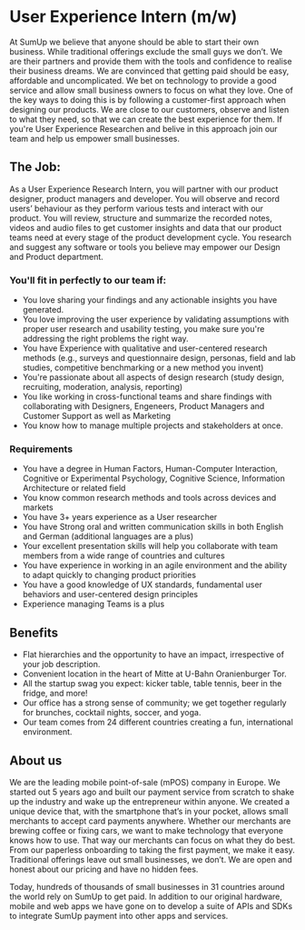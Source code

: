 # User Experience Intern (m/w)

At SumUp we believe that anyone should be able to start their own business. While traditional offerings exclude the small guys we don’t. We are their partners and provide them with the tools and confidence to realise their business dreams. We are convinced that getting paid should be easy, affordable and uncomplicated. We bet on technology to provide a good service and allow small business owners to focus on what they love. One of the key ways to doing this is by following a customer-first approach when designing our products. We are close to our customers, observe and listen to what they need, so that we can create the best experience for them. 
If you're User Experience Researchen and belive in this approach join our team and help us empower small businesses.

## The Job:

As a User Experience Research Intern, you will partner with our product designer, product managers and developer. You will observe and record users’ behaviour as they perform various tests and interact with our product. You will review, structure and summarize the recorded notes, videos and audio files to get customer insights and data that our product teams need at every stage of the product development cycle. You research and suggest any software or tools you believe may empower our Design and Product department.

### You'll fit in perfectly to our team if:

* You love sharing your findings and any actionable insights you have generated.
* You love improving the user experience by validating  assumptions with proper user research and usability testing, you make sure you're addressing the right problems the right way.
* You have Experience with qualitative and user-centered research methods (e.g., surveys and questionnaire design, personas, field and lab studies, competitive benchmarking or a new method you invent)
* You're passionate about all aspects of design research (study design, recruiting, moderation, analysis, reporting)
* You like working in cross-functional teams and share findings with collaborating with Designers, Engeneers, Product Managers and Customer Support as well as Marketing
* You know how to manage multiple projects and stakeholders at once.

### Requirements
* You have a degree in Human Factors, Human-Computer Interaction, Cognitive or Experimental Psychology, Cognitive Science, Information Architecture or related field
* You know common research methods and tools across devices and markets
* You have 3+ years experience as a User researcher
* You have Strong oral and written communication skills in both English and German (additional languages are a plus)
* Your excellent presentation skills will help you collaborate with team members from a wide range of countries and cultures
* You have experience in working in an agile environment and the ability to adapt quickly to changing product priorities
* You have a good knowledge of UX standards, fundamental user behaviors and user-centered design principles
* Experience managing Teams is a plus


## Benefits
* Flat hierarchies and the opportunity to have an impact, irrespective of your job description.
* Convenient location in the heart of Mitte at U-Bahn Oranienburger Tor.
* All the startup swag you expect: kicker table, table tennis, beer in the fridge, and more!
* Our office has a strong sense of community; we get together regularly for brunches, cocktail nights, soccer, and yoga.
* Our team comes from 24 different countries creating a fun, international environment.

## About us
We are the leading mobile point-of-sale (mPOS) company in Europe. We started out 5 years ago and built our payment service from scratch to shake up the industry and wake up the entrepreneur within anyone. We created a unique device that, with the smartphone that’s in your pocket, allows small merchants to accept card payments anywhere. Whether our merchants are brewing coffee or fixing cars, we want to make technology that everyone knows how to use. That way our merchants can focus on what they do best. From our paperless onboarding to taking the first payment, we make it easy. Traditional offerings leave out small businesses, we don’t. We are open and honest about our pricing and have no hidden fees.

Today, hundreds of thousands of small businesses in 31 countries around the world rely on SumUp to get paid. In addition to our original hardware, mobile and web apps we have gone on to develop a suite of APIs and SDKs to integrate SumUp payment into other apps and services.
